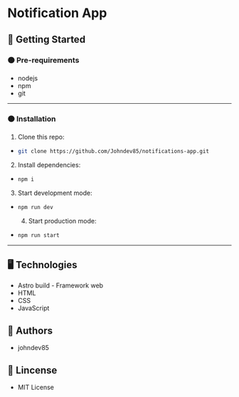 # Notification App

## 🚀 Getting Started

### 🟠 Pre-requirements

- nodejs
- npm
- git

---

### 🟠 Installation

1. Clone this repo:

- ```bash
  git clone https://github.com/Johndev85/notifications-app.git
  ```

2. Install dependencies:

- ```bash
  npm i
  ```

3. Start development mode:

- ```bash
  npm run dev
  ```

  4. Start production mode:

- ```bash
  npm run start
  ```

---

## 🖥 Technologies

- Astro build - Framework web
- HTML
- CSS
- JavaScript

## 👥 Authors

- johndev85

## 📖 Lincense

- MIT License
